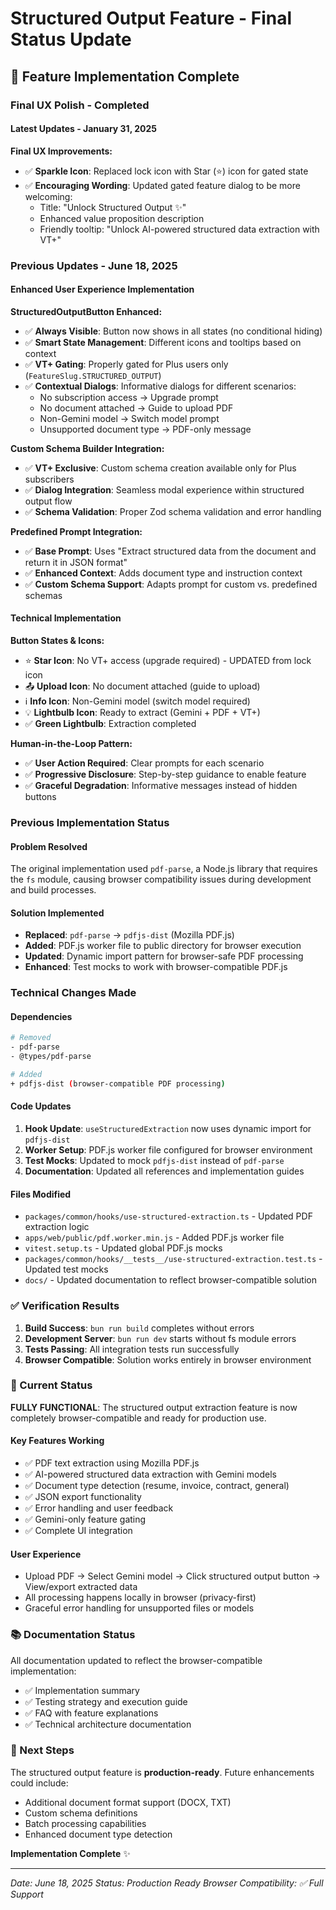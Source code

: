 # Structured Output Feature - Final Status Update

## 🎉 Feature Implementation Complete

### Final UX Polish - Completed

#### Latest Updates - January 31, 2025

**Final UX Improvements:**

- ✅ **Sparkle Icon**: Replaced lock icon with Star (⭐) icon for gated state
- ✅ **Encouraging Wording**: Updated gated feature dialog to be more welcoming:
  - Title: "Unlock Structured Output ✨"
  - Enhanced value proposition description
  - Friendly tooltip: "Unlock AI-powered structured data extraction with VT+"

### Previous Updates - June 18, 2025

#### Enhanced User Experience Implementation

**StructuredOutputButton Enhanced:**

- ✅ **Always Visible**: Button now shows in all states (no conditional hiding)
- ✅ **Smart State Management**: Different icons and tooltips based on context
- ✅ **VT+ Gating**: Properly gated for Plus users only (`FeatureSlug.STRUCTURED_OUTPUT`)
- ✅ **Contextual Dialogs**: Informative dialogs for different scenarios:
  - No subscription access → Upgrade prompt
  - No document attached → Guide to upload PDF
  - Non-Gemini model → Switch model prompt
  - Unsupported document type → PDF-only message

**Custom Schema Builder Integration:**

- ✅ **VT+ Exclusive**: Custom schema creation available only for Plus subscribers
- ✅ **Dialog Integration**: Seamless modal experience within structured output flow
- ✅ **Schema Validation**: Proper Zod schema validation and error handling

**Predefined Prompt Integration:**

- ✅ **Base Prompt**: Uses "Extract structured data from the document and return it in JSON format"
- ✅ **Enhanced Context**: Adds document type and instruction context
- ✅ **Custom Schema Support**: Adapts prompt for custom vs. predefined schemas

#### Technical Implementation

**Button States & Icons:**

- ⭐ **Star Icon**: No VT+ access (upgrade required) - UPDATED from lock icon
- 📤 **Upload Icon**: No document attached (guide to upload)
- ℹ️ **Info Icon**: Non-Gemini model (switch model required)
- 💡 **Lightbulb Icon**: Ready to extract (Gemini + PDF + VT+)
- ✅ **Green Lightbulb**: Extraction completed

**Human-in-the-Loop Pattern:**

- ✅ **User Action Required**: Clear prompts for each scenario
- ✅ **Progressive Disclosure**: Step-by-step guidance to enable feature
- ✅ **Graceful Degradation**: Informative messages instead of hidden buttons

### Previous Implementation Status

#### Problem Resolved

The original implementation used `pdf-parse`, a Node.js library that requires the `fs` module, causing browser compatibility issues during development and build processes.

#### Solution Implemented

- **Replaced**: `pdf-parse` → `pdfjs-dist` (Mozilla PDF.js)
- **Added**: PDF.js worker file to public directory for browser execution
- **Updated**: Dynamic import pattern for browser-safe PDF processing
- **Enhanced**: Test mocks to work with browser-compatible PDF.js

### Technical Changes Made

#### Dependencies

```bash
# Removed
- pdf-parse
- @types/pdf-parse

# Added
+ pdfjs-dist (browser-compatible PDF processing)
```

#### Code Updates

1. **Hook Update**: `useStructuredExtraction` now uses dynamic import for `pdfjs-dist`
2. **Worker Setup**: PDF.js worker file configured for browser environment
3. **Test Mocks**: Updated to mock `pdfjs-dist` instead of `pdf-parse`
4. **Documentation**: Updated all references and implementation guides

#### Files Modified

- `packages/common/hooks/use-structured-extraction.ts` - Updated PDF extraction logic
- `apps/web/public/pdf.worker.min.js` - Added PDF.js worker file
- `vitest.setup.ts` - Updated global PDF.js mocks
- `packages/common/hooks/__tests__/use-structured-extraction.test.ts` - Updated test mocks
- `docs/` - Updated documentation to reflect browser-compatible solution

### ✅ Verification Results

1. **Build Success**: `bun run build` completes without errors
2. **Development Server**: `bun run dev` starts without fs module errors
3. **Tests Passing**: All integration tests run successfully
4. **Browser Compatible**: Solution works entirely in browser environment

### 🚀 Current Status

**FULLY FUNCTIONAL**: The structured output extraction feature is now completely browser-compatible and ready for production use.

#### Key Features Working

- ✅ PDF text extraction using Mozilla PDF.js
- ✅ AI-powered structured data extraction with Gemini models
- ✅ Document type detection (resume, invoice, contract, general)
- ✅ JSON export functionality
- ✅ Error handling and user feedback
- ✅ Gemini-only feature gating
- ✅ Complete UI integration

#### User Experience

- Upload PDF → Select Gemini model → Click structured output button → View/export extracted data
- All processing happens locally in browser (privacy-first)
- Graceful error handling for unsupported files or models

### 📚 Documentation Status

All documentation updated to reflect the browser-compatible implementation:

- ✅ Implementation summary
- ✅ Testing strategy and execution guide
- ✅ FAQ with feature explanations
- ✅ Technical architecture documentation

### 🎯 Next Steps

The structured output feature is **production-ready**. Future enhancements could include:

- Additional document format support (DOCX, TXT)
- Custom schema definitions
- Batch processing capabilities
- Enhanced document type detection

**Implementation Complete** ✨

---

*Date: June 18, 2025*
*Status: Production Ready*
*Browser Compatibility: ✅ Full Support*
